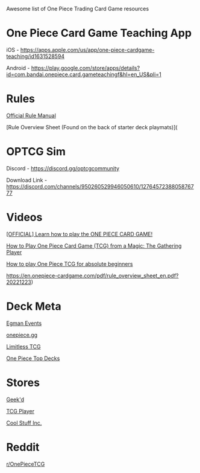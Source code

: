Awesome list of One Piece Trading Card Game resources

# One Piece Card Game Teaching App

iOS - https://apps.apple.com/us/app/one-piece-cardgame-teaching/id1631528594 

Android - https://play.google.com/store/apps/details?id=com.bandai.onepiece.card.gameteachingf&hl=en_US&pli=1 

# Rules

[Official Rule Manual](https://en.onepiece-cardgame.com/pdf/rule_manual.pdf?20230623)

[Rule Overview Sheet (Found on the back of starter deck playmats)](

# OPTCG Sim

Discord - https://discord.gg/optcgcommunity

Download Link - https://discord.com/channels/950260529946050610/1276457238805876777 

# Videos

[[OFFICIAL] Learn how to play the ONE PIECE CARD GAME!](https://www.youtube.com/watch?v=s8s7vSSb8Tk)

[How to Play One Piece Card Game (TCG) from a Magic: The Gathering Player](https://www.youtube.com/watch?v=ksF__6Wb3Vw)

[How to play One Piece TCG for absolute beginners](https://www.youtube.com/watch?v=DwY9TV5WfZY)

https://en.onepiece-cardgame.com/pdf/rule_overview_sheet_en.pdf?20221223)

# Deck Meta

[Egman Events](https://egmanevents.com/one-piece)

[onepiece.gg](https://onepiece.gg/decks/)

[Limitless TCG](https://onepiece.limitlesstcg.com/decks)

[One Piece Top Decks](https://onepiecetopdecks.com/)

# Stores

[Geek'd](https://geekdorlando.com/about/)

[TCG Player]([https://www.tcgplayer.com/](https://www.tcgplayer.com/search/one-piece-card-game/product?productLineName=one-piece-card-game&page=1&view=grid))

[Cool Stuff Inc.](https://www.coolstuffinc.com/page/7042/)

# Reddit 

[r/OnePieceTCG](https://www.reddit.com/r/OnePieceTCG/)
